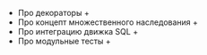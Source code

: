 * Про декораторы +
* Про концепт множественного наследования +
* Про интеграцию движка SQL +
* Про модульные тесты +